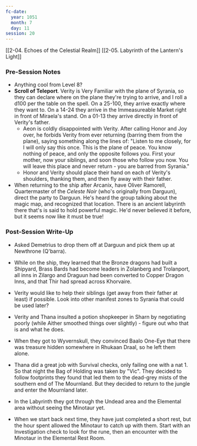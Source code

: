 ```yaml
---
fc-date:
  year: 1051
  month: 7
  day: 11
session: 20
---
```

[[2-04. Echoes of the Celestial Realm]] [[2-05. Labyrinth of the Lantern's Light]]

### Pre-Session Notes

* Anything cool from Level 8?
* **Scroll of Teleport**. Verity is Very Familiar with the plane of Syrania, so they can declare where on the plane they're trying to arrive, and I roll a d100 per the table on the spell. On a 25-100, they arrive exactly where they want to. On a 14-24 they arrive in the Immeasureable Market right in front of Miraela's stand. On a 01-13 they arrive directly in front of Verity's father.
	* Aeon is coldly disappointed with Verity. After calling Honor and Joy over, he forbids Verity from ever returning (barring them from the plane), saying something along the lines of: "Listen to me closely, for I will only say this once. This is the plane of peace. You know nothing of peace, and only the opposite follows you. First your mother, now your siblings, and soon those who follow you now. You will leave this place and never return - you are barred from Syrania."
	* Honor and Verity should place their hand on each of Verity's shoulders, thanking them, and then fly away with their father.
* When returning to the ship after Arcanix, have Oliver Ramorell, Quartermaster of the *Celeste Noir* (who's originally from Darguun), direct the party to Darguun. He's heard the group talking about the magic map, and recognized that location. There is an ancient labyrinth there that's is said to hold powerful magic. He'd never believed it before, but it seems now like it must be true!

### Post-Session Write-Up

- Asked Demetrius to drop them off at Darguun and pick them up at Newthrone (Q'barra).
- While on the ship, they learned that the Bronze dragons had built a Shipyard, Brass Bards had become leaders in Zolanberg and Trolanport, all inns in Zilargo and Draguun had been converted to Copper Dragon Inns, and that Thir had spread across Khorvaire.

- Verity would like to help their siblings (get away from their father at least) if possible. Look into other manifest zones to Syrania that could be used later?
- Verity and Thana insulted a potion shopkeeper in Sharn by negotiating poorly (while Aither smoothed things over slightly) - figure out who that is and what he does.
- When they got to Wyvernskull, they convinced Baalo One-Eye that there was treasure hidden somewhere in Rhukaan Draal, so he left them alone.
- Thana did a great job with Survival checks, only failing one with a nat 1. So that night the Bag of Holding was taken by "Vic". They decided to follow footprints they found that led them to the dead-grey mists of the southern end of The Mournland. But they decided to return to the jungle and enter the Mournland later.
- In the Labyrinth they got through the Undead area and the Elemental area without seeing the Minotaur yet.
- When we start back next time, they have just completed a short rest, but the hour spent allowed the Minotaur to catch up with them. Start with an Investigation check to look for the rune, then an encounter with the Minotaur in the Elemental Rest Room.

